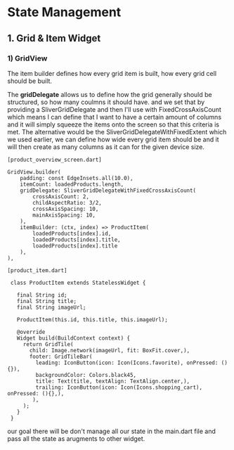 # State Management

## 1. Grid & Item Widget

### 1) GridView
The item builder defines how every grid item is built, how every grid cell should be built.

The **gridDelegate** allows us to define how the grid generally should be structured, so how many coulmns it should have.
and we set that by providing a SliverGridDelegate and then I'll use with FixedCrossAxisCount which means I can define that I want to have a certain amount of columns and it will simply squeeze the items onto the screen so that this criteria is met.
The alternative would be the SliverGridDelegateWithFixedExtent which we used earlier, we can define how wide every grid item should be and it will then create as many columns as it can for the given device size.

```
[product_overview_screen.dart]

GridView.builder(
    padding: const EdgeInsets.all(10.0),
    itemCount: loadedProducts.length,
    gridDelegate: SliverGridDelegateWithFixedCrossAxisCount(
        crossAxisCount: 2, 
        childAspectRatio: 3/2, 
        crossAxisSpacing: 10,
        mainAxisSpacing: 10,
    ), 
    itemBuilder: (ctx, index) => ProductItem(
        loadedProducts[index].id, 
        loadedProducts[index].title, 
        loadedProducts[index].title
    ),
),
```

```
[product_item.dart]

 class ProductItem extends StatelessWidget {

   final String id;
   final String title;
   final String imageUrl;

   ProductItem(this.id, this.title, this.imageUrl);

   @override
   Widget build(BuildContext context) {
     return GridTile(
       child: Image.network(imageUrl, fit: BoxFit.cover,),
       footer: GridTileBar(
         leading: IconButton(icon: Icon(Icons.favorite), onPressed: (){}),
         backgroundColor: Colors.black45,
         title: Text(title, textAlign: TextAlign.center,),
         trailing: IconButton(icon: Icon(Icons.shopping_cart), onPressed: (){},),
        ),
     );
   }
 }
```

our goal there will be don't manage all our state in the main.dart file and pass all the state as arugments to other widget.
